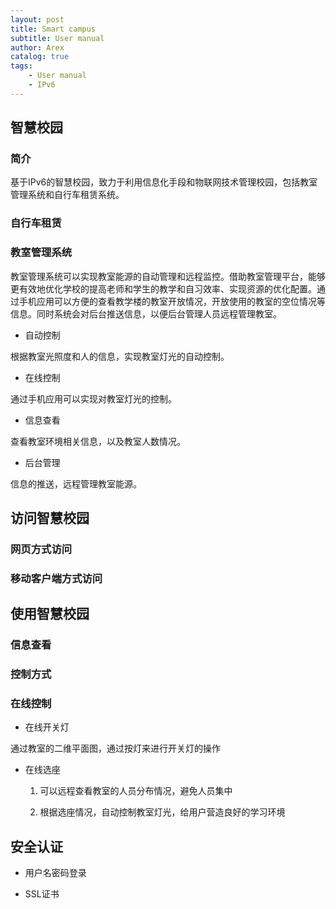 ```yaml
---
layout: post
title: Smart campus
subtitle: User manual
author: Arex
catalog: true
tags:
    - User manual
    - IPv6
---
```


## 智慧校园

### 简介

基于IPv6的智慧校园，致力于利用信息化手段和物联网技术管理校园，包括教室管理系统和自行车租赁系统。

### 自行车租赁

### 教室管理系统

教室管理系统可以实现教室能源的自动管理和远程监控。借助教室管理平台，能够更有效地优化学校的提高老师和学生的教学和自习效率、实现资源的优化配置。通过手机应用可以方便的查看教学楼的教室开放情况，开放使用的教室的空位情况等信息。同时系统会对后台推送信息，以便后台管理人员远程管理教室。

* 自动控制

根据教室光照度和人的信息，实现教室灯光的自动控制。

* 在线控制

通过手机应用可以实现对教室灯光的控制。

* 信息查看

查看教室环境相关信息，以及教室人数情况。

* 后台管理

信息的推送，远程管理教室能源。

## 访问智慧校园

### 网页方式访问

### 移动客户端方式访问

## 使用智慧校园

### 信息查看

### 控制方式 

### 在线控制

* 在线开关灯

通过教室的二维平面图，通过按灯来进行开关灯的操作

* 在线选座

	1. 可以远程查看教室的人员分布情况，避免人员集中

	2. 根据选座情况，自动控制教室灯光，给用户营造良好的学习环境

## 安全认证

* 用户名密码登录

* SSL证书
